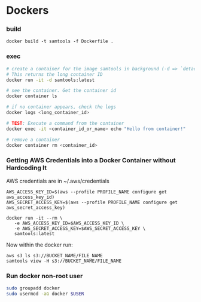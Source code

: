 # Dockers

### build
```
docker build -t samtools -f Dockerfile .
```

### exec

```bash
# create a container for the image samtools in background (-d => `detached`). 
# This returns the long container ID
docker run -it -d samtools:latest

# see the container. Get the container id
docker container ls

# if no container appears, check the logs
docker logs <long_container_id>

# TEST: Execute a command from the container
docker exec -it <container_id_or_name> echo "Hello from container!"

# remove a container
docker container rm <container_id>
```

### Getting AWS Credentials into a Docker Container without Hardcoding It
AWS credentials are in ~/.aws/credentials
```
AWS_ACCESS_KEY_ID=$(aws --profile PROFILE_NAME configure get aws_access_key_id)
AWS_SECRET_ACCESS_KEY=$(aws --profile PROFILE_NAME configure get aws_secret_access_key)

docker run -it --rm \
   -e AWS_ACCESS_KEY_ID=$AWS_ACCESS_KEY_ID \
   -e AWS_SECRET_ACCESS_KEY=$AWS_SECRET_ACCESS_KEY \
   samtools:latest
```

Now within the docker run: 
```
aws s3 ls s3://BUCKET_NAME/FILE_NAME
samtools view -H s3://BUCKET_NAME/FILE_NAME
```

### Run docker non-root user
```bash
sudo groupadd docker
sudo usermod -aG docker $USER
```

